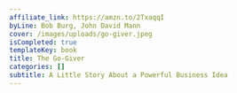 ```yaml
---
affiliate_link: https://amzn.to/2TxaqqI
byLine: Bob Burg, John David Mann
cover: /images/uploads/go-giver.jpeg
isCompleted: true
templateKey: book
title: The Go-Giver
categories: []
subtitle: A Little Story About a Powerful Business Idea
---
```

